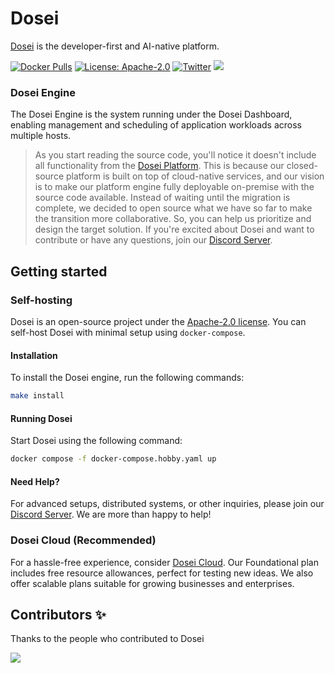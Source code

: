 # Dosei

[Dosei](https://dosei.ai) is the developer-first and AI-native platform.

[![Docker Pulls](https://img.shields.io/docker/pulls/doseiai/dosei?logo=docker)](https://hub.docker.com/r/doseiai/dosei)
[![License: Apache-2.0](https://img.shields.io/badge/license-Apache--2.0-white)](https://www.apache.org/licenses/LICENSE-2.0)
[![Twitter](https://img.shields.io/twitter/follow/dosei_ai?style=flat&logo=x)](https://x.com/dosei_ai)
[![](https://img.shields.io/discord/1144175748559683615?logo=discord&logoColor=7289DA&label=Discord)](https://discord.com/invite/BP5aUkhcAh)

### Dosei Engine
The Dosei Engine is the system running under the Dosei Dashboard, enabling management and scheduling of application workloads across multiple hosts.
> As you start reading the source code, you'll notice it doesn't include all functionality from the [Dosei Platform](https://dosei.ai/). This is because our closed-source platform is built on top of cloud-native services, and our vision is to make our platform engine fully deployable on-premise with the source code available. Instead of waiting until the migration is complete, we decided to open source what we have so far to make the transition more collaborative. So, you can help us prioritize and design the target solution. If you're excited about Dosei and want to contribute or have any questions, join our [Discord Server](https://discord.com/invite/BP5aUkhcAh).

## Getting started

### Self-hosting

Dosei is an open-source project under the [Apache-2.0 license](LICENSE). You can self-host Dosei with minimal setup using `docker-compose`.

#### Installation

To install the Dosei engine, run the following commands:

```bash
make install
```

#### Running Dosei

Start Dosei using the following command:

```bash
docker compose -f docker-compose.hobby.yaml up
```

#### Need Help?

For advanced setups, distributed systems, or other inquiries, please join our [Discord Server](https://discord.com/invite/BP5aUkhcAh). We are more than happy to help!

### Dosei Cloud (Recommended)

For a hassle-free experience, consider [Dosei Cloud](https://dosei.ai/). Our Foundational plan includes free resource allowances, perfect for testing new ideas. We also offer scalable plans suitable for growing businesses and enterprises.


## Contributors ✨

Thanks to the people who contributed to Dosei

<!-- markdownlint-disable -->
<a href="https://github.com/doseiai/engine/graphs/contributors">
  <img src="https://contrib.rocks/image?repo=doseiai/engine" />
</a>
